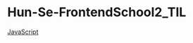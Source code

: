 # Hun-Se-FrontendSchool2_TIL
<a href="https://github.com/Hun-Se/Hun-Se-FrontendSchool2_TIL/tree/main/JavaScript">JavaScript</a>

